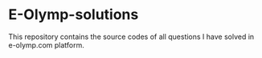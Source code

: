 # E-Olymp-solutions
This repository contains the source codes of all questions I have solved in e-olymp.com platform.
